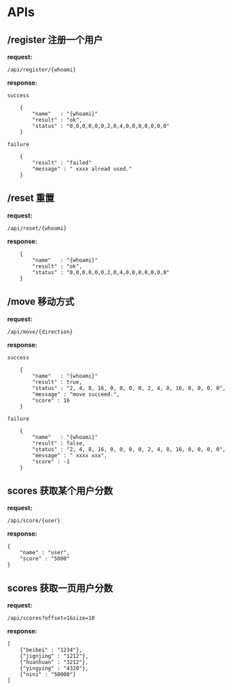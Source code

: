 # APIs

## /register  注册一个用户

**request:**

	/api/register/{whoami}

**response:**
	
`success`	

		{
		    "name"   : "{whoami}"
	    	"result" : "ok",
	    	"status" : "0,0,0,0,0,0,2,0,4,0,0,0,0,0,0,0"
		}

`failure`
		
		{
	    	"result" : "failed"
	    	"message" : " xxxx alread used."
		}

## /reset 重置

**request:**

	/api/reset/{whoami}
	
**response:**

		{
		    "name"   : "{whoami}"
	    	"result" : "ok",
	    	"status" : "0,0,0,0,0,0,2,0,4,0,0,0,0,0,0,0"
		}
	
	
## /move  移动方式

**request:**

	/api/move/{direction}

**response:**

`success`	

		{
		    "name"   : "{whoami}"
	    	"result" : true,
	    	"status" : "2, 4, 8, 16, 0, 0, 0, 0, 2, 4, 8, 16, 0, 0, 0, 0",
	    	"message" : "move succeed.",
	    	"score" : 16
		}

`failure`
		
		{
		    "name"   : "{whoami}"
	    	"result" : false,
	    	"status" : "2, 4, 8, 16, 0, 0, 0, 0, 2, 4, 8, 16, 0, 0, 0, 0",
	    	"message" : " xxxx xxx",
	    	"score" : -1
		}

## scores 获取某个用户分数


**request:**

	/api/score/{user}
	
**response:**
	
	{
		"name" : "user",
		"score" : "5000"
	}


## scores 获取一页用户分数	

**request:**
	
	/api/scores?offset=1&size=10

**response:**	
	
	[
		{"beibei" : "1234"},
		{"jignjing" : "1212"},
		{"huanhuan" : "3212"},
		{"yingying" : "4320"},
		{"nini" : "50000"}					
	]
	
	
	
	
	
	
	
	
	
	
	
	
	
	
	
	
	
	
